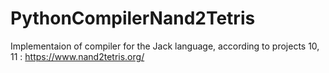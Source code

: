 # PythonCompilerNand2Tetris
Implementaion of compiler for the Jack language, according to projects 10, 11 : https://www.nand2tetris.org/
